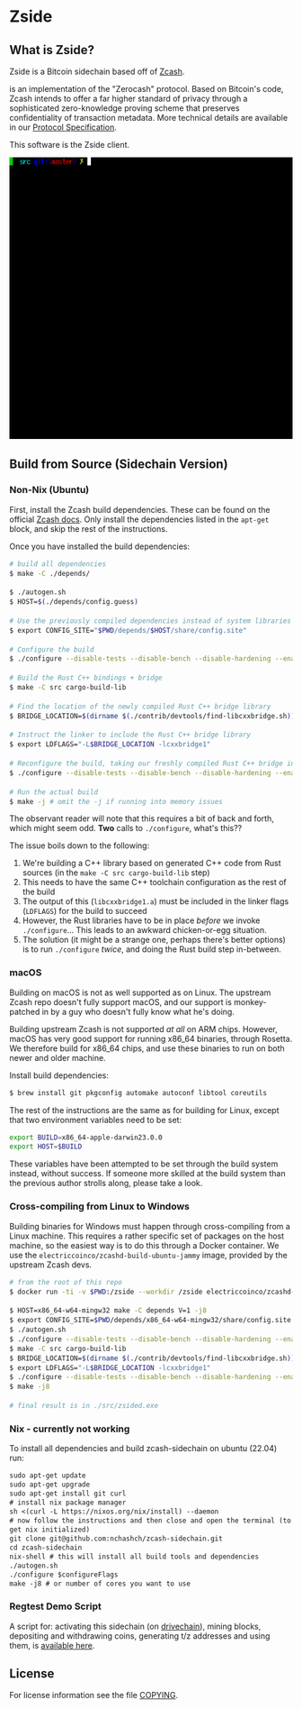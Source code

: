 Zside 
===========

What is Zside?
--------------

Zside is a Bitcoin sidechain based off of [Zcash](https://z.cash/).

is an implementation of the "Zerocash" protocol.
Based on Bitcoin's code, Zcash intends to offer a far higher standard of privacy
through a sophisticated zero-knowledge proving scheme that preserves
confidentiality of transaction metadata. More technical details are available
in our [Protocol Specification](https://zips.z.cash/protocol/protocol.pdf).

This software is the Zside client. 

<p align="center">
  <img src="doc/imgs/zcashd_screen.gif" height="500">
</p>

## Build from Source (Sidechain Version)

### Non-Nix (Ubuntu)

First, install the Zcash build dependencies. These can be found on the 
official [Zcash docs](https://zcash.readthedocs.io/en/master/rtd_pages/Debian-Ubuntu-build.html). 
Only install the dependencies listed in the `apt-get` block, and skip 
the rest of the instructions. 

Once you have installed the build dependencies:

```bash
# build all dependencies
$ make -C ./depends/

$ ./autogen.sh
$ HOST=$(./depends/config.guess)

# Use the previously compiled dependencies instead of system libraries
$ export CONFIG_SITE="$PWD/depends/$HOST/share/config.site"  

# Configure the build
$ ./configure --disable-tests --disable-bench --disable-hardening --enable-online-rust

# Build the Rust C++ bindings + bridge
$ make -C src cargo-build-lib

# Find the location of the newly compiled Rust C++ bridge library
$ BRIDGE_LOCATION=$(dirname $(./contrib/devtools/find-libcxxbridge.sh))

# Instruct the linker to include the Rust C++ bridge library
$ export LDFLAGS="-L$BRIDGE_LOCATION -lcxxbridge1" 

# Reconfigure the build, taking our freshly compiled Rust C++ bridge into account.
$ ./configure --disable-tests --disable-bench --disable-hardening --enable-online-rust

# Run the actual build
$ make -j # omit the -j if running into memory issues
```

The observant reader will note that this requires a bit of back and forth, which
might seem odd. **Two** calls to `./configure`, what's this??

The issue boils down to the following: 

1. We're building a C++ library based on generated C++ code from Rust sources (in the `make -C src cargo-build-lib` step)
2. This needs to have the same C++ toolchain configuration as the rest of the build
3. The output of this (`libcxxbridge1.a`) must be included in the linker flags (`LDFLAGS`) for the build to succeed
3. However, the Rust libraries have to be in place _before_ we invoke `./configure`... This leads to an awkward chicken-or-egg situation.
4. The solution (it might be a strange one, perhaps there's better options) is to run `./configure` _twice_, and doing the Rust build step in-between.

### macOS

Building on macOS is not as well supported as on Linux. The 
upstream Zcash repo doesn't fully support macOS, and our support
is monkey-patched in by a guy who doesn't fully know what he's 
doing.

Building upstream Zcash is not supported _at all_ on ARM chips.
However, macOS has very good support for running x86_64 binaries, 
through Rosetta. We therefore build for x86_64 chips, and use
these binaries to run on both newer and older machine.

Install build dependencies: 

```bash
$ brew install git pkgconfig automake autoconf libtool coreutils
```

The rest of the instructions are the same as for building for 
Linux, except that two environment variables need to be set: 

```bash
export BUILD=x86_64-apple-darwin23.0.0
export HOST=$BUILD
```

These variables have been attempted to be set through the build
system instead, without success. If someone more skilled at the
build system than the previous author strolls along, please 
take a look.

### Cross-compiling from Linux to Windows

Building binaries for Windows must happen through cross-compiling 
from a Linux machine. This requires a rather specific set of 
packages on the host machine, so the easiest way is to do this
through a Docker container. We use the `electriccoinco/zcashd-build-ubuntu-jammy`
image, provided by the upstream Zcash devs.

```bash
# from the root of this repo
$ docker run -ti -v $PWD:/zside --workdir /zside electriccoinco/zcashd-build-ubuntu-jammy bash

$ HOST=x86_64-w64-mingw32 make -C depends V=1 -j8
$ export CONFIG_SITE=$PWD/depends/x86_64-w64-mingw32/share/config.site
$ ./autogen.sh
$ ./configure --disable-tests --disable-bench --disable-hardening --enable-online-rust
$ make -C src cargo-build-lib
$ BRIDGE_LOCATION=$(dirname $(./contrib/devtools/find-libcxxbridge.sh))
$ export LDFLAGS="-L$BRIDGE_LOCATION -lcxxbridge1" 
$ ./configure --disable-tests --disable-bench --disable-hardening --enable-online-rust
$ make -j8

# final result is in ./src/zsided.exe
```

### Nix - currently not working

To install all dependencies and build zcash-sidechain on ubuntu (22.04) run:

```
sudo apt-get update
sudo apt-get upgrade
sudo apt-get install git curl
# install nix package manager
sh <(curl -L https://nixos.org/nix/install) --daemon
# now follow the instructions and then close and open the terminal (to get nix initialized)
git clone git@github.com:nchashch/zcash-sidechain.git
cd zcash-sidechain
nix-shell # this will install all build tools and dependencies
./autogen.sh
./configure $configureFlags
make -j8 # or number of cores you want to use
```

### Regtest Demo Script

A script for: activating this sidechain (on [drivechain](https://github.com/drivechain-project/mainchain/)), mining blocks, depositing and withdrawing coins, generating t/z addresses and using them, is [available here](zside-tour-2022.sh).

License
-------

For license information see the file [COPYING](COPYING).
